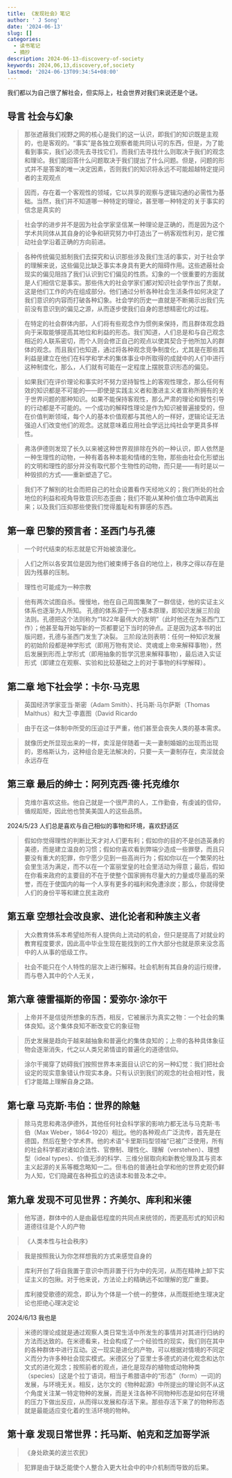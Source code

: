 ```yaml
---
title: 《发现社会》笔记
author: ' J Song'
date: '2024-06-13'
slug: []
categories:
  - 读书笔记
  - 摘抄
description: 2024-06-13-discovery-of-society
keywords: 2024,06,13,discovery,of,society
lastmod: '2024-06-13T09:34:54+08:00'
---
```


我们都以为自己很了解社会，但实际上，社会世界对我们来说还是个谜。

<!--more-->


## 导言 社会与幻象

> 那张遮蔽我们视野之网的核心是我们的这一认识，即我们的知识既是主观的，也是客观的。“事实”是各独立观察者能共同认可的东西，但是，为了能看到事实，我们必须先去寻找它们，而我们去寻找什么则取决于我们的观念和理论。我们能回答什么问题取决于我们提出了什么问题。但是，问题的形式并不是答案的唯一决定因素，否则我们的知识将永远不可能超越特定提问者的主观观点

> 因而，存在着一个客观性的领域，它以共享的观察与逻辑沟通的必需性为基础。当然，我们并不知道哪一种特定的理论，甚至哪一种特定的关于事实的信念是真实的

> 社会学的进步并不是因为社会学家坚信某一种理论是正确的，而是因为这个学术共同体从其自身的论争和研究努力中打造出了一柄客观性利刃，是它推动社会学沿着正确的方向前进。

> 各种传统偏见抵制我们去探究和认识那些涉及我们生活的事实，对于社会学的理解来说，这些偏见比缺乏事实本身具有更大的阻碍作用。这些遮蔽社会现实的偏见阻挡了我们认识到它们偏见的性质。幻象的一个很重要的方面就是人们相信它是事实。那些伟大的社会学家们都对知识社会学作出了贡献，这是他们工作的内在组成部分。他们通过分析各种社会生活条件如何决定了我们意识的内容而打破各种幻象。社会学的历史一直就是不断揭示出我们先前没有意识到的偏见之源，从而逐步使我们自身的思想精密化的过程。

> 在特定的社会群体内部，人们将有些观念作为惯例来保持，而且群体观念趋向于采取能够提高其地位和利益的形态。我们知道，人们总是和与自己观念相近的人联系密切，而个人则会修正自己的观点以使其契合于他所加入的群体的观念。而且我们也知道，通过将各种观念竞争制度化，尤其是在那些其利益是建立在他们在科学和学术的集体事业中所取得的成就中的人们中进行这种制度化，那么，人们就有可能在一定程度上摆脱意识形态的偏见。

> 如果我们在评价理论和事实时不努力坚持智性上的客观性理念，那么任何有效的知识都是不可能的——即使是实践主义者和激进主义者宣称所拥有的关于世界问题的那种知识。如果不能保持客观性，那么严肃的理论和智性引导的行动都是不可能的。一个成功的解释性理论是作为知识被普遍接受的，但在价值判断领域，每个人的基本价值观都与其他人的一样好，逻辑论证无法强迫人们改变他们的观念。这就意味着应用社会学远比纯社会学更具多样性。

> 弗洛伊德则发现了长久以来被这种世界观排除在外的一种认识，即人依然是一种生理性的动物，一种有着各种本能和情绪的生物，那些由社会化形塑出的文明和理性的部分并没有取代那个生物性的动物，而只是——有时是以一种毁损的方式——重新塑造了它。

> 我们不了解别的社会而把自己的社会设置看作天经地义的；我们所处的社会地位的利益和视角导致意识形态歪曲；我们不能从某种价值立场中疏离出来；以及我们压抑那些使我们觉得羞耻和有罪感的东西。


## 第一章 巴黎的预言者：圣西门与孔德

> 一个时代结束的标志就是它开始被浪漫化。

> 人们之所以各安其位是因为他们被束缚于各自的地位上，秩序之得以存在是因为残暴的压制。

> 理性也可能成为一种宗教

> 他有两次试图自杀。慢慢地，他在自己周围集聚了一群信徒，他的实证主义体系也逐渐为人所知。
孔德的体系源于一个基本原理，即知识发展三阶段法则。孔德把这个法则称为“1822年最伟大的发明”（此时他还在为圣西门工作）；他甚至每开始写新的一页都要记下当时的钟点。正是因为这本书的出版问题，孔德与圣西门发生了决裂。
三阶段法则表明：任何一种知识发展的初始阶段都是神学形式（即用万物有灵论、灵魂或上帝来解释事物），然后发展到形而上学形式（即用抽象的哲学沉思来解释事物），最后进入实证形式（即建立在观察、实验和比较基础之上的对于事物的科学解释）。


## 第二章 地下社会学：卡尔·马克思

> 英国经济学家亚当·斯密（Adam Smith）、托马斯·马尔萨斯（Thomas Malthus）和大卫·李嘉图（David Ricardo

> 由于在这一体制中所受的压迫过于严重，他们甚至会丧失人类的基本需求。

> 就像历史所显现出来的一样，卖淫是伴随着一夫一妻制婚姻的出现而出现的，恩格斯认为，这种组合是无法解决的，只要一夫一妻制存在，卖淫就会永远存在


## 第三章 最后的绅士：阿列克西·德·托克维尔


> 克维尔喜欢这些。他自己就是一个很严肃的人，工作勤奋，有虔诚的信仰，循规蹈矩，因此他也赞美美国人的这些品质。

2024/5/23 人们总是喜欢与自己相似的事物和环境，喜欢舒适区

> 假如你觉得理性的判断比天才对人们更有利；假如你的目的不是创造英勇的美德，而是建立温良的习惯；假如你喜欢看到弊端少造成一些罪孽，而且只要没有重大的犯罪，你宁愿少见到一些高尚行为；假如你以在一个繁荣的社会里生活为满足，而不以在一个富丽堂皇的社会里活动为得意；最后，假如在你看来政府的主要目的不在于使整个国家拥有尽量大的力量或尽量高的荣誉，而在于使国内的每一个人享有更多的福利和免遭涂炭；那么，你就得使人们的身份平等和建立民主政府


## 第五章 空想社会改良家、进化论者和种族主义者

> 大众教育体系本希望给所有人提供向上流动的机会，但只是提高了对就业的教育程度要求，因此高中毕业生现在能找到的工作大部分也就是原来没念高中的人从事的低级工作。

> 社会不能只在个人特性的层次上进行解释。社会机制有其自身的运行规律，而与卷入其中的个人无关，


## 第六章 德雷福斯的帝国：爱弥尔·涂尔干

> 上帝并不是信徒所想象的东西，相反，它被展示为真实之物：一个社会的集体良知。这个集体良知不断改变它的象征物

> 历史发展是趋向于越来越抽象和普遍化的集体良知的；上帝的各种具体象征物会逐渐消失，代之以人类兄弟情谊的普遍化的道德信仰。

> 涂尔干揭穿了妨碍我们按照世界本来面目认识它的另一种幻觉：我们把社会设定的现实意象错认作现实本身。只有认识到我们的观念的社会相对性，我们才能踏上理解自身之路。


## 第七章 马克斯·韦伯：世界的除魅

> 除马克思和弗洛伊德外，其他任何社会科学家的影响力都无法与马克斯·韦伯（Max Weber，1864-1920）相比。他的各种观点广泛流传，首先是在德国，然后在整个学术界。他的术语“卡里斯玛型领袖”已被广泛使用，所有的社会科学都对诸如合法性、官僚制、理性化、理解（verstehen）、理想型（ideal types）、价值无涉的科学、三维分层取向和新教伦理及其与资本主义起源的关系等概念略知一二。但韦伯的普通社会学和他的世界史观仍鲜为人知，它们隐藏在各种孤立的选读本和普及本之中。


## 第九章 发现不可见世界：齐美尔、库利和米德

> 他写道，群体中的人是由最低程度的共同点来统领的，而更高形式的知识和道德往往是个人的产物

> 《人类本性与社会秩序》

> 我是按照我认为你怎样想我的方式来感觉自身的

> 库利开创了将自我置于意识中而非置于行为中的先河，从而在精神上卸下实证主义的包揪。对于他来说，方法论上的精确远不如理解的宽广重要。



> 库利接受歌德的观念，即认为个体是一个统一的整体，从而既拒绝生理决定论也拒绝心理决定论

2024/6/13 我也是

> 米德的理论成就是通过观察人类日常生活中所发生的事情并对其进行归纳的方法而达致的。在米德看来，社会构成了一个经验性的现实，我们则在其中的各种群体中进行互动。这一现实是进化的产物，可以根据对情境的不同定义而分为许多种社会现实模式。米德区分了亚里士多德式的进化观念和达尔文式的进化观念；按照前者的观点，进化是现存的植物或动物种类（species）[这是个拉丁语词，相当于希腊语中的“形态”（form）一词]的发展，与环境无关。相反，达尔文的《物种起源》中所提出的理论则不从这个角度关注某一特定物种的发展，而是关注各种不同物种形态是如何在环境的压力下做出反应，从而得以发展和存活下来。那些存活下来了的物种形态就是最能适应变化着的生活环境的物种。


## 第十章 发现日常世界：托马斯、帕克和芝加哥学派

> 《身处欧美的波兰农民》

> 犯罪是由于缺乏能使个人整合入更大社会中的中介机制而导致的后果。

